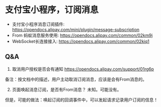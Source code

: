# 支付宝小程序，订阅消息

- 支付宝小程序消息订阅插件: <https://opendocs.alipay.com/mini/plugin/message-subscription>
- From 蚂蚁消息服务使用: <https://opendocs.alipay.com/common/02km9j>
- WebSocket长连接接入: <https://opendocs.alipay.com/common/02kiq1>


## Q&A
1. 取消用户授权是否会有通知
<https://opendocs.alipay.com/support/01rg6p>

备注：按文档中的描述，用户主动取消订阅消息，应该是会有From消息的。

2. 页面唤起消息订阅，是否有From消息？
未知。可能没有。

但是，可能的做法：唤起订阅的回调事件中，可以发起请求记录用户订阅的信息！